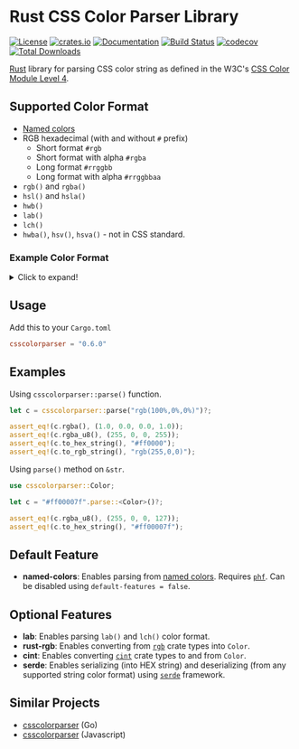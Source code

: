 # Rust CSS Color Parser Library

[![License](https://img.shields.io/crates/l/csscolorparser)](https://github.com/mazznoer/csscolorparser-rs)
[![crates.io](https://img.shields.io/crates/v/csscolorparser.svg)](https://crates.io/crates/csscolorparser)
[![Documentation](https://docs.rs/csscolorparser/badge.svg)](https://docs.rs/csscolorparser)
[![Build Status](https://github.com/mazznoer/csscolorparser-rs/workflows/Rust/badge.svg)](https://github.com/mazznoer/csscolorparser-rs/actions)
[![codecov](https://codecov.io/gh/mazznoer/csscolorparser-rs/branch/master/graph/badge.svg)](https://codecov.io/gh/mazznoer/csscolorparser-rs)
[![Total Downloads](https://img.shields.io/crates/d/csscolorparser.svg)](https://crates.io/crates/csscolorparser)

[Rust](https://www.rust-lang.org/) library for parsing CSS color string as defined in the W3C's [CSS Color Module Level 4](https://www.w3.org/TR/css-color-4/).

## Supported Color Format

* [Named colors](https://www.w3.org/TR/css-color-4/#named-colors)
* RGB hexadecimal (with and without `#` prefix)
     + Short format `#rgb`
     + Short format with alpha `#rgba`
     + Long format `#rrggbb`
     + Long format with alpha `#rrggbbaa`
* `rgb()` and `rgba()`
* `hsl()` and `hsla()`
* `hwb()`
* `lab()`
* `lch()`
* `hwba()`, `hsv()`, `hsva()` - not in CSS standard.

### Example Color Format

<details>
<summary>Click to expand!</summary>

```text
transparent
gold
rebeccapurple
lime
#0f0
#0f0f
#00ff00
#00ff00ff
rgb(0,255,0)
rgb(0% 100% 0%)
rgb(0 255 0 / 100%)
rgba(0,255,0,1)
hsl(120,100%,50%)
hsl(120deg 100% 50%)
hsl(-240 100% 50%)
hsl(-240deg 100% 50%)
hsl(0.3333turn 100% 50%)
hsl(133.333grad 100% 50%)
hsl(2.0944rad 100% 50%)
hsla(120,100%,50%,100%)
hwb(120 0% 0%)
hwb(480deg 0% 0% / 100%)
hsv(120,100%,100%)
hsv(120deg 100% 100% / 100%)
```
</details>

## Usage

Add this to your `Cargo.toml`

```toml
csscolorparser = "0.6.0"
```

## Examples

Using `csscolorparser::parse()` function.

```rust
let c = csscolorparser::parse("rgb(100%,0%,0%)")?;

assert_eq!(c.rgba(), (1.0, 0.0, 0.0, 1.0));
assert_eq!(c.rgba_u8(), (255, 0, 0, 255));
assert_eq!(c.to_hex_string(), "#ff0000");
assert_eq!(c.to_rgb_string(), "rgb(255,0,0)");
```

Using `parse()` method on `&str`.

```rust
use csscolorparser::Color;

let c = "#ff00007f".parse::<Color>()?;

assert_eq!(c.rgba_u8(), (255, 0, 0, 127));
assert_eq!(c.to_hex_string(), "#ff00007f");
```

## Default Feature

* __named-colors__: Enables parsing from [named colors](https://www.w3.org/TR/css-color-4/#named-colors). Requires [`phf`](https://crates.io/crates/phf). Can be disabled using `default-features = false`.

## Optional Features

* __lab__: Enables parsing `lab()` and `lch()` color format.
* __rust-rgb__: Enables converting from [`rgb`](https://crates.io/crates/rgb) crate types into `Color`.
* __cint__: Enables converting [`cint`](https://crates.io/crates/cint) crate types to and from `Color`.
* __serde__: Enables serializing (into HEX string) and deserializing (from any supported string color format) using [`serde`](https://serde.rs/) framework.

## Similar Projects

* [csscolorparser](https://github.com/mazznoer/csscolorparser) (Go)
* [csscolorparser](https://github.com/deanm/css-color-parser-js) (Javascript)


